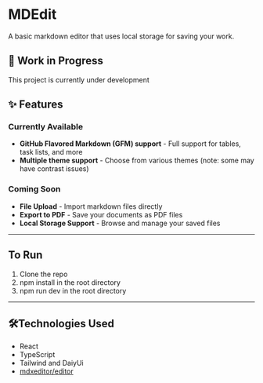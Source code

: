 # MDEdit

A basic markdown editor that uses local storage for saving your work.

## 🚧 Work in Progress

This project is currently under development

## ✨ Features

### Currently Available

- **GitHub Flavored Markdown (GFM) support** - Full support for tables, task lists, and more
- **Multiple theme support** - Choose from various themes (note: some may have contrast issues)

### Coming Soon

- **File Upload** - Import markdown files directly
- **Export to PDF** - Save your documents as PDF files
- **Local Storage Support** - Browse and manage your saved files

---

## To Run

1. Clone the repo
2. npm install in the root directory
3. npm run dev in the root directory

---

## 🛠️Technologies Used

- React
- TypeScript
- Tailwind and DaiyUi
- [mdxeditor/editor](https://uiwjs.github.io/react-md-editor/)
